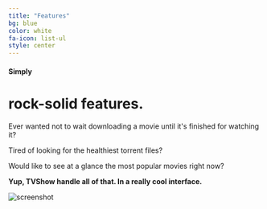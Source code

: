 ```yaml
---
title: "Features"
bg: blue
color: white
fa-icon: list-ul
style: center
---
```


#### Simply

# rock-solid features.

Ever wanted not to wait downloading a movie until it's finished for watching it? 

Tired of looking for the healthiest torrent files? 

Would like to see at a glance the most popular movies right now? 

**Yup, TVShow handle all of that. In a really cool interface.**

<img src="https://cloud.githubusercontent.com/assets/8962802/7101211/1a3746ae-e04d-11e4-8ed7-b2d0bd5bc221.jpg" alt="screenshot"/>
